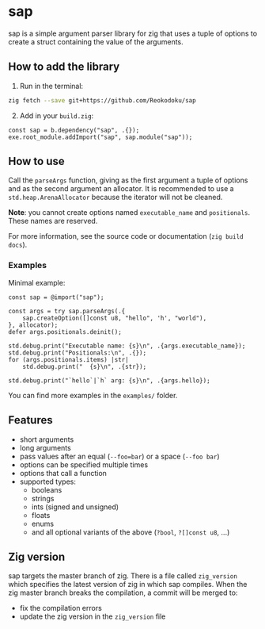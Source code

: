 # sap

sap is a simple argument parser library for zig that uses a tuple of options to create a struct containing the value of the arguments.

## How to add the library

1. Run in the terminal:
```sh
zig fetch --save git+https://github.com/Reokodoku/sap
```
2. Add in your `build.zig`:
```zig
const sap = b.dependency("sap", .{});
exe.root_module.addImport("sap", sap.module("sap"));
```

## How to use

Call the `parseArgs` function, giving as the first argument a tuple of options and as the second argument an allocator.
It is recommended to use a `std.heap.ArenaAllocator` because the iterator will not be cleaned.

**Note**: you cannot create options named `executable_name` and `positionals`. These names are reserved.

For more information, see the source code or documentation (`zig build docs`).

### Examples

Minimal example:
```zig
const sap = @import("sap");

const args = try sap.parseArgs(.{
    sap.createOption([]const u8, "hello", 'h', "world"),
}, allocator);
defer args.positionals.deinit();

std.debug.print("Executable name: {s}\n", .{args.executable_name});
std.debug.print("Positionals:\n", .{});
for (args.positionals.items) |str|
    std.debug.print("  {s}\n", .{str});

std.debug.print("`hello`|`h` arg: {s}\n", .{args.hello});
```

You can find more examples in the `examples/` folder.

## Features

* short arguments
* long arguments
* pass values after an equal (`--foo=bar`) or a space (`--foo bar`)
* options can be specified multiple times
* options that call a function
* supported types:
    * booleans
    * strings
    * ints (signed and unsigned)
    * floats
    * enums
    * and all optional variants of the above (`?bool`, `?[]const u8`, ...)

## Zig version

sap targets the master branch of zig.
There is a file called `zig_version` which specifies the latest version of zig in which sap compiles.
When the zig master branch breaks the compilation, a commit will be merged to:

- fix the compilation errors
- update the zig version in the `zig_version` file

